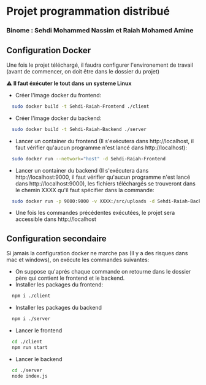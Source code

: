 # Projet programmation distribué
### Binome : Sehdi Mohammed Nassim et Raiah Mohamed Amine 

## Configuration Docker
Une fois le projet téléchargé, il faudra configurer l'environement de travail (avant de commencer, on doit être dans le dossier du projet)

:warning: **Il faut éxécuter le tout dans un systeme Linux**
- Créer l'image docker du frontend: 
```bash
  sudo docker build -t Sehdi-Raiah-Frontend ./client
```
- Créer l'image docker du backend: 
```bash
  sudo docker build -t Sehdi-Raiah-Backend ./server
```
- Lancer un container du frontend (Il s'exécutera dans http://localhost, il faut vérifier qu'aucun programme n'est lancé dans http://localhost): 
```bash
  sudo docker run --network="host" -d Sehdi-Raiah-Frontend
```
- Lancer un container du backend (Il s'exécutera dans http://localhost:9000, il faut vérifier qu'aucun programme n'est lancé dans http://localhost:9000), les fichiers téléchargés se trouveront dans le chemin XXXX qu'il faut spécifier dans la commande: 
```bash
  sudo docker run -p 9000:9000 -v XXXX:/src/uploads -d Sehdi-Raiah-Backend
```
- Une fois les commandes précédentes exécutées, le projet sera accessible dans http://localhost


## Configuration secondaire
Si jamais la configuration docker ne marche pas (Il y a des risques dans mac et windows), on exécute les commandes suivantes:
- On suppose qu'aprés chaque commande on retourne dans le dossier père qui contient le frontend et le backend.
- Installer les packages du frontend:
```bash
  npm i ./client
```
- Installer les packages du backend
```bash
  npm i ./server 
```
- Lancer le frontend
```bash
  cd ./client
  npm run start 
```
- Lancer le backend
```bash
  cd ./server
  node index.js  
```